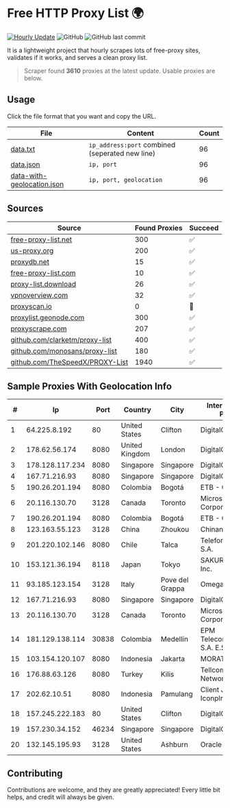 
# Free HTTP Proxy List 🌍

[![Hourly Update](https://github.com/mertguvencli/http-proxy-list/actions/workflows/main.yml/badge.svg?branch=main)](https://github.com/mertguvencli/http-proxy-list/actions/workflows/main.yml)
![GitHub](https://img.shields.io/github/license/mertguvencli/http-proxy-list)
![GitHub last commit](https://img.shields.io/github/last-commit/mertguvencli/http-proxy-list)

It is a lightweight project that hourly scrapes lots of free-proxy sites, validates if it works, and serves a clean proxy list.


> Scraper found **3610** proxies at the latest update. Usable proxies are below.

## Usage

Click the file format that you want and copy the URL.


|File|Content|Count|
|----|-------|-----|
|[data.txt](https://raw.githubusercontent.com/mertguvencli/http-proxy-list/main/proxy-list/data.txt)|`ip_address:port` combined (seperated new line)|96|
|[data.json](https://raw.githubusercontent.com/mertguvencli/http-proxy-list/main/proxy-list/data.json)|`ip, port`|96|
|[data-with-geolocation.json](https://raw.githubusercontent.com/mertguvencli/http-proxy-list/main/proxy-list/data-with-geolocation.json)|`ip, port, geolocation`|96|

## Sources

|Source|Found Proxies|Succeed|
|------|-------------|-------|
|[free-proxy-list.net](https://free-proxy-list.net)|300|✅|
|[us-proxy.org](https://www.us-proxy.org)|200|✅|
|[proxydb.net](http://proxydb.net)|15|✅|
|[free-proxy-list.com](https://free-proxy-list.com/?page=&port=&type%5B%5D=http&type%5B%5D=https&up_time=0&search=Search)|10|✅|
|[proxy-list.download](https://www.proxy-list.download/HTTP)|26|✅|
|[vpnoverview.com](https://vpnoverview.com/privacy/anonymous-browsing/free-proxy-servers)|32|✅|
|[proxyscan.io](https://www.proxyscan.io)|0|🚫|
|[proxylist.geonode.com](https://proxylist.geonode.com/api/proxy-list?limit=300&page=1&sort_by=lastChecked&sort_type=desc&protocols=http,https)|300|✅|
|[proxyscrape.com](https://api.proxyscrape.com/v2/?request=displayproxies&protocol=http&timeout=10000&country=all&ssl=all&anonymity=all)|207|✅|
|[github.com/clarketm/proxy-list](https://raw.githubusercontent.com/clarketm/proxy-list/master/proxy-list-raw.txt)|400|✅|
|[github.com/monosans/proxy-list](https://raw.githubusercontent.com/monosans/proxy-list/main/proxies/http.txt)|180|✅|
|[github.com/TheSpeedX/PROXY-List](https://raw.githubusercontent.com/TheSpeedX/PROXY-List/master/http.txt)|1940|✅|


## Sample Proxies With Geolocation Info

|#|Ip|Port|Country|City|Internet Service Provider|
|-|--|----|-------|----|-------------------------|
|1|64.225.8.192|80|United States|Clifton|DigitalOcean, LLC|
|2|178.62.56.174|8080|United Kingdom|London|DigitalOcean, LLC|
|3|178.128.117.234|8080|Singapore|Singapore|DigitalOcean, LLC|
|4|167.71.216.93|8080|Singapore|Singapore|DigitalOcean, LLC|
|5|190.26.201.194|8080|Colombia|Bogotá|ETB - Colombia|
|6|20.116.130.70|3128|Canada|Toronto|Microsoft Corporation|
|7|190.26.201.194|8080|Colombia|Bogotá|ETB - Colombia|
|8|123.163.55.123|3128|China|Zhoukou|Chinanet|
|9|201.220.102.146|8080|Chile|Talca|Telefonica del Sur S.A.|
|10|153.121.36.194|8118|Japan|Tokyo|SAKURA Internet Inc.|
|11|93.185.123.154|3128|Italy|Pove del Grappa|Omegacom S.R.L.S.|
|12|167.71.216.93|8080|Singapore|Singapore|DigitalOcean, LLC|
|13|20.116.130.70|3128|Canada|Toronto|Microsoft Corporation|
|14|181.129.138.114|30838|Colombia|Medellín|EPM Telecomunicaciones S.A. E.S.P.|
|15|103.154.120.107|8080|Indonesia|Jakarta|MORATELINDONAP|
|16|176.88.63.126|8080|Turkey|Kilis|Tellcom Main Network Statement|
|17|202.62.10.51|8080|Indonesia|Pamulang|Client Jakarta Iconpln|
|18|157.245.222.183|80|United States|Clifton|DigitalOcean, LLC|
|19|157.230.34.152|46234|Singapore|Singapore|DigitalOcean, LLC|
|20|132.145.195.93|3128|United States|Ashburn|Oracle Corporation|



## Contributing

Contributions are welcome, and they are greatly appreciated! Every
little bit helps, and credit will always be given.


